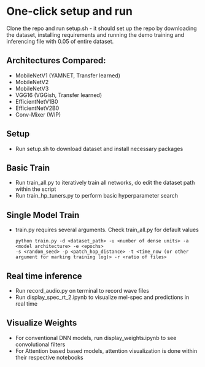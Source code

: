 # One-click setup and run
Clone the repo and run setup.sh - it should set up the repo by downloading the dataset, installing requirements and running the demo training and inferencing file with 0.05 of entire dataset. 

## Architectures Compared:
- MobileNetV1 (YAMNET, Transfer learned)
- MobileNetV2
- MobileNetV3
- VGG16 (VGGish, Transfer learned)
- EfficientNetV1B0
- EfficientNetV2B0
- Conv-Mixer (WIP)

## Setup
- Run setup.sh to download dataset and install necessary packages

## Basic Train
- Run train_all.py to iteratively train all networks, do edit the dataset path within the script
- Run train_hp_tuners.py to perform basic hyperparameter search

## Single Model Train
- train.py requires several arguments. Check train_all.py for default values 

      python train.py -d <dataset_path> -u <number of dense units> -a <model architecture> -e <epochs> 
      -s <random_seed> -p <patch_hop_distance> -t <time_now (or other argument for marking training log)> -r <ratio of files> 
      
## Real time inference
- Run record_audio.py on terminal to record wave files
- Run display_spec_rt_2.ipynb to visualize mel-spec and predictions in real time

## Visualize Weights
- For conventional DNN models, run display_weights.ipynb to see convolutional filters
- For Attention based based models, attention visualization is done within their respective notebooks
